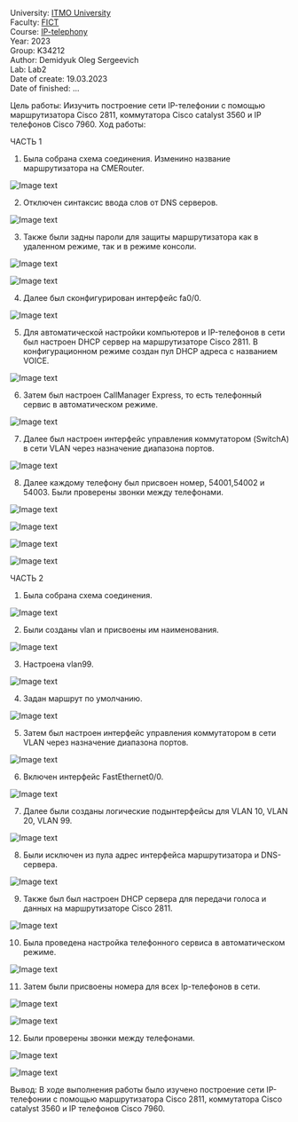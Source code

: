 University: [ITMO University](https://itmo.ru/ru/)  
Faculty: [FICT](https://fict.itmo.ru)  
Course: [IP-telephony](https://github.com/itmo-ict-faculty/ip-telephony)  
Year: 2023  
Group: K34212    
Author: Demidyuk Oleg Sergeevich   
Lab: Lab2   
Date of create: 19.03.2023   
Date of finished: ...   

Цель работы: Иизучить построение сети IP-телефонии с помощью маршрутизатора Cisco 2811, коммутатора Cisco catalyst 3560 и IP телефонов Cisco 7960.
Ход работы:

ЧАСТЬ 1 

1. Была собрана схема соединения. Изменино название маршрутизатора на CMERouter.

![Image text](https://github.com/SilnoEnamored/2022_2023-ip-telephony-k34212-demidyuk_o_s/raw/main/lab2/screenshots/1.jpg)

2. Отключен синтаксис ввода слов от DNS серверов.

![Image text](https://github.com/SilnoEnamored/2022_2023-ip-telephony-k34212-demidyuk_o_s/raw/main/lab2/screenshots/2.jpg)

3. Также были задны пароли для защиты маршрутизатора как в удаленном режиме, так и в режиме консоли.

![Image text](https://github.com/SilnoEnamored/2022_2023-ip-telephony-k34212-demidyuk_o_s/raw/main/lab2/screenshots/3.jpg)

![Image text](https://github.com/SilnoEnamored/2022_2023-ip-telephony-k34212-demidyuk_o_s/raw/main/lab2/screenshots/4.jpg)

4. Далее был сконфигурирован интерфейс fa0/0.

![Image text](https://github.com/SilnoEnamored/2022_2023-ip-telephony-k34212-demidyuk_o_s/raw/main/lab2/screenshots/5.jpg)

5. Для автоматической настройки компьютеров и IP-телефонов в сети был настроен DHCP сервер на маршрутизаторе Cisco 2811. В
конфигурационном режиме создан пул DHCP адреса с названием VOICE.

![Image text](https://github.com/SilnoEnamored/2022_2023-ip-telephony-k34212-demidyuk_o_s/raw/main/lab2/screenshots/6.jpg)

6. Затем был настроен CallManager Express, то есть телефонный сервис в автоматическом режиме.

![Image text](https://github.com/SilnoEnamored/2022_2023-ip-telephony-k34212-demidyuk_o_s/raw/main/lab2/screenshots/7.jpg)

7. Далее был настроен интерфейс управления коммутатором (SwitchA) в сети VLAN через назначение диапазона портов.

![Image text](https://github.com/SilnoEnamored/2022_2023-ip-telephony-k34212-demidyuk_o_s/raw/main/lab2/screenshots/8.jpg)

8. Далее каждому телефону был присвоен номер, 54001,54002 и 54003. Были проверены звонки между телефонами.

![Image text](https://github.com/SilnoEnamored/2022_2023-ip-telephony-k34212-demidyuk_o_s/raw/main/lab2/screenshots/9.jpg)

![Image text](https://github.com/SilnoEnamored/2022_2023-ip-telephony-k34212-demidyuk_o_s/raw/main/lab2/screenshots/10.jpg)

![Image text](https://github.com/SilnoEnamored/2022_2023-ip-telephony-k34212-demidyuk_o_s/raw/main/lab2/screenshots/11.jpg)

![Image text](https://github.com/SilnoEnamored/2022_2023-ip-telephony-k34212-demidyuk_o_s/raw/main/lab2/screenshots/12.jpg)

ЧАСТЬ 2 

1. Была собрана схема соединения.

![Image text](https://github.com/SilnoEnamored/2022_2023-ip-telephony-k34212-demidyuk_o_s/raw/main/lab2/screenshots/13.jpg)

2. Были созданы vlan и присвоены им наименования.

![Image text](https://github.com/SilnoEnamored/2022_2023-ip-telephony-k34212-demidyuk_o_s/raw/main/lab2/screenshots/14.jpg)

3. Настроена vlan99.

![Image text](https://github.com/SilnoEnamored/2022_2023-ip-telephony-k34212-demidyuk_o_s/raw/main/lab2/screenshots/15.jpg)

4. Задан маршрут по умолчанию.

![Image text](https://github.com/SilnoEnamored/2022_2023-ip-telephony-k34212-demidyuk_o_s/raw/main/lab2/screenshots/16.jpg)

5. Затем был настроен интерфейс управления коммутатором в сети VLAN через назначение диапазона портов.

![Image text](https://github.com/SilnoEnamored/2022_2023-ip-telephony-k34212-demidyuk_o_s/raw/main/lab2/screenshots/17.jpg)

6. Включен интерфейс FastEthernet0/0.

![Image text](https://github.com/SilnoEnamored/2022_2023-ip-telephony-k34212-demidyuk_o_s/raw/main/lab2/screenshots/18.jpg)

7. Далее были созданы логические подынтерфейсы для VLAN 10, VLAN 20, VLAN 99.

![Image text](https://github.com/SilnoEnamored/2022_2023-ip-telephony-k34212-demidyuk_o_s/raw/main/lab2/screenshots/19.jpg)

8. Были исключен из пула адрес интерфейса маршрутизатора и DNS-сервера.

![Image text](https://github.com/SilnoEnamored/2022_2023-ip-telephony-k34212-demidyuk_o_s/raw/main/lab2/screenshots/20.jpg)

9. Также был был настроен DHCP сервера для передачи голоса и данных на маршрутизаторе Cisco 2811.

![Image text](https://github.com/SilnoEnamored/2022_2023-ip-telephony-k34212-demidyuk_o_s/raw/main/lab2/screenshots/21.jpg)

10. Была проведена настройка телефонного сервиса в автоматическом режиме.

![Image text](https://github.com/SilnoEnamored/2022_2023-ip-telephony-k34212-demidyuk_o_s/raw/main/lab2/screenshots/22.jpg)

11. Затем были присвоены номера для всех Ip-телефонов в сети.

![Image text](https://github.com/SilnoEnamored/2022_2023-ip-telephony-k34212-demidyuk_o_s/raw/main/lab2/screenshots/26.jpg)

![Image text](https://github.com/SilnoEnamored/2022_2023-ip-telephony-k34212-demidyuk_o_s/raw/main/lab2/screenshots/23.jpg)

12. Были проверены звонки между телефонами.

![Image text](https://github.com/SilnoEnamored/2022_2023-ip-telephony-k34212-demidyuk_o_s/raw/main/lab2/screenshots/24.jpg)

![Image text](https://github.com/SilnoEnamored/2022_2023-ip-telephony-k34212-demidyuk_o_s/raw/main/lab2/screenshots/25.jpg)

Вывод: В ходе выполнения работы было изучено построение сети IP-телефонии с помощью маршрутизатора Cisco 2811, коммутатора Cisco catalyst 3560 и IP телефонов Cisco 7960. 
